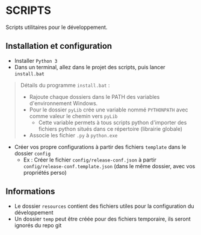 # SCRIPTS

Scripts utilitaires pour le développement.

## Installation et configuration

- Installer `Python 3`
- Dans un terminal, allez dans le projet des scripts, puis lancer `install.bat`
> Détails du programme `install.bat` : 
> - Rajoute chaque dossiers dans le PATH des variables d'environnement Windows.
> - Pour le dossier `pyLib` crée une variable nommé `PYTHONPATH` avec comme valeur le chemin vers `pyLib`
>   - Cette variable permets à tous scripts python d'importer des fichiers python situés dans ce répertoire (librairie globale)
> - Associe les fichier `.py` à `python.exe`
- Créer vos propre configurations à partir des fichiers `template` dans le dossier `config`
  -  Ex : Créer le fichier `config/release-conf.json` à partir `config/release-conf.template.json` (dans le même dossier, avec vos propriétés perso)

## Informations

- Le dossier `resources` contient des fichiers utiles pour la configuration du développement
- Un dossier `temp` peut être créée pour des fichiers temporaire, ils seront ignorés du repo git